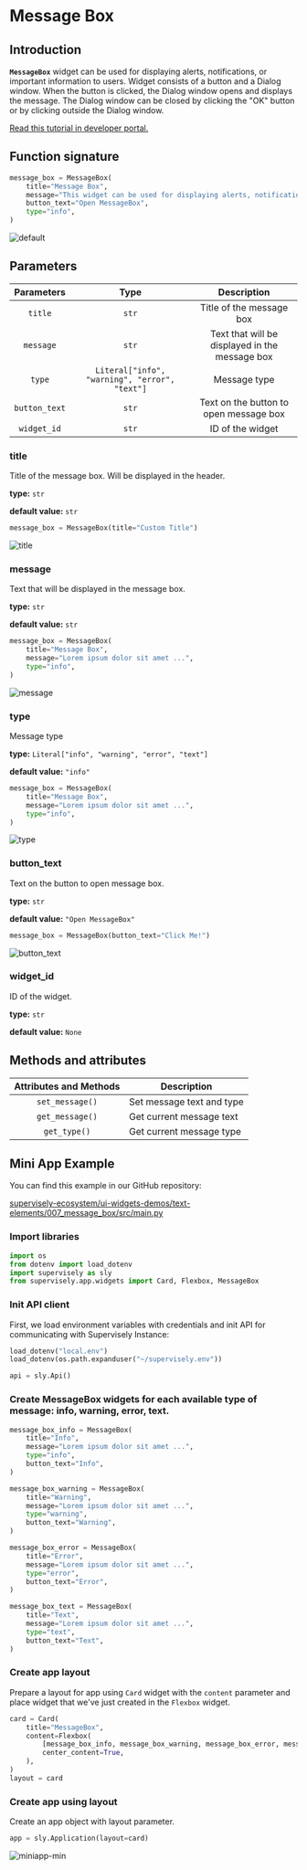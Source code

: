 # Message Box

## Introduction

**`MessageBox`** widget can be used for displaying alerts, notifications, or important information to users. Widget consists of a button and a Dialog window. When the button is clicked, the Dialog window opens and displays the message. The Dialog window can be closed by clicking the "OK" button or by clicking outside the Dialog window.

[Read this tutorial in developer portal.](https://developer.supervise.ly/app-development/widgets/text-elements/messagebox)

## Function signature

```python
message_box = MessageBox(
    title="Message Box",
    message="This widget can be used for displaying alerts, notifications, or important information to users.",
    button_text="Open MessageBox",
    type="info",
)
```

![default](https://github.com/supervisely-ecosystem/ui-widgets-demos/assets/48913536/d79bf71d-b72e-4020-8b81-f763df7d3d10)

## Parameters

|  Parameters   |                     Type                      |                  Description                   |
| :-----------: | :-------------------------------------------: | :--------------------------------------------: |
|    `title`    |                     `str`                     |            Title of the message box            |
|   `message`   |                     `str`                     | Text that will be displayed in the message box |
|    `type`     | `Literal["info", "warning", "error", "text"]` |                  Message type                  |
| `button_text` |                     `str`                     |     Text on the button to open message box     |
|  `widget_id`  |                     `str`                     |                ID of the widget                |

### title

Title of the message box. Will be displayed in the header.

**type:** `str`

**default value:** `str`

```python
message_box = MessageBox(title="Custom Title")
```

![title](https://github.com/supervisely-ecosystem/ui-widgets-demos/assets/48913536/34bbf30f-4d94-4e48-829e-5f86826377ce)

### message

Text that will be displayed in the message box.

**type:** `str`

**default value:** `str`

```python
message_box = MessageBox(
    title="Message Box",
    message="Lorem ipsum dolor sit amet ...",
    type="info",
)
```

![message](https://github.com/supervisely-ecosystem/ui-widgets-demos/assets/48913536/8e6ec736-9f8a-4616-b631-ae37cd94f034)

### type

Message type

**type:** `Literal["info", "warning", "error", "text"]`

**default value:** `"info"`

```python
message_box = MessageBox(
    title="Message Box",
    message="Lorem ipsum dolor sit amet ...",
    type="info",
)
```

![type](https://github.com/supervisely-ecosystem/ui-widgets-demos/assets/48913536/9f2d8fab-3328-4b76-ae13-6655875b1b90)

### button_text

Text on the button to open message box.

**type:** `str`

**default value:** `"Open MessageBox"`

```python
message_box = MessageBox(button_text="Click Me!")
```

![button_text](https://github.com/supervisely-ecosystem/ui-widgets-demos/assets/48913536/3cccf989-3303-40ca-b373-ad02b6aca2c1)

### widget_id

ID of the widget.

**type:** `str`

**default value:** `None`

## Methods and attributes

| Attributes and Methods | Description               |
| :--------------------: | ------------------------- |
|    `set_message()`     | Set message text and type |
|    `get_message()`     | Get current message text  |
|      `get_type()`      | Get current message type  |

## Mini App Example

You can find this example in our GitHub repository:

[supervisely-ecosystem/ui-widgets-demos/text-elements/007_message_box/src/main.py](https://github.com/supervisely-ecosystem/ui-widgets-demos/blob/master/text-elements/007_message_box/src/main.py)

### Import libraries

```python
import os
from dotenv import load_dotenv
import supervisely as sly
from supervisely.app.widgets import Card, Flexbox, MessageBox

```

### Init API client

First, we load environment variables with credentials and init API for communicating with Supervisely Instance:

```python
load_dotenv("local.env")
load_dotenv(os.path.expanduser("~/supervisely.env"))

api = sly.Api()
```

### Create MessageBox widgets for each available type of message: info, warning, error, text.

```python
message_box_info = MessageBox(
    title="Info",
    message="Lorem ipsum dolor sit amet ...",
    type="info",
    button_text="Info",
)

message_box_warning = MessageBox(
    title="Warning",
    message="Lorem ipsum dolor sit amet ...",
    type="warning",
    button_text="Warning",
)

message_box_error = MessageBox(
    title="Error",
    message="Lorem ipsum dolor sit amet ...",
    type="error",
    button_text="Error",
)

message_box_text = MessageBox(
    title="Text",
    message="Lorem ipsum dolor sit amet ...",
    type="text",
    button_text="Text",
)
```

### Create app layout

Prepare a layout for app using `Card` widget with the `content` parameter and place widget that we've just created in the `Flexbox` widget.

```python
card = Card(
    title="MessageBox",
    content=Flexbox(
        [message_box_info, message_box_warning, message_box_error, message_box_text],
        center_content=True,
    ),
)
layout = card
```

### Create app using layout

Create an app object with layout parameter.

```python
app = sly.Application(layout=card)
```

![miniapp-min](https://github.com/supervisely-ecosystem/ui-widgets-demos/assets/48913536/d6839221-3dac-4b26-b811-ba853052cc9e)
